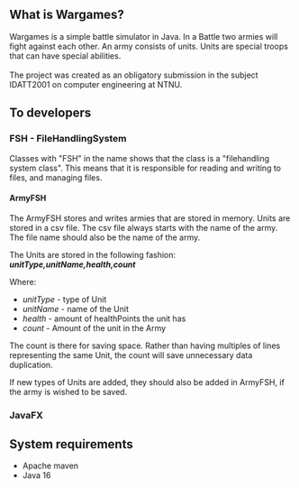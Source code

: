 ## What is Wargames?

Wargames is a simple battle simulator in Java. In a Battle two armies will fight against each other. An army consists of
units. Units are special troops that can have special abilities.
<br>
<br>
The project was created as an obligatory submission in the subject IDATT2001 on computer engineering at NTNU.

## To developers

### FSH - FileHandlingSystem

Classes with "FSH" in the name shows that the class is a "filehandling system class". This means that it is
responsible for reading and writing to files, and managing files.

#### ArmyFSH

The ArmyFSH stores and writes armies that are stored in memory. Units are stored in a csv file. The csv file always
starts with the name of the army. The file name should also be the name of the army.

The Units are stored in the following fashion: <br>
<em><b>unitType,unitName,health,count</b></em>

Where:

- <em>unitType</em> - type of Unit
- <em>unitName</em> - name of the Unit
- <em>health</em> - amount of healthPoints the unit has
- <em>count</em> - Amount of the unit in the Army

The count is there for saving space. Rather than having multiples of lines representing the same Unit, the count will
save unnecessary data duplication.

If new types of Units are added, they should also be added in ArmyFSH, if the army is wished to be saved.

### JavaFX


## System requirements

- Apache maven
- Java 16

